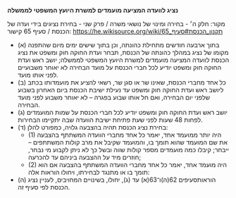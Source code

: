 **נציג לוועדה המציעה מועמדים למשרת היועץ המשפטי לממשלה**

מקור: חלק ה׳ - בחירה ומינוי של נושאי משרה / פרק שני - בחירת נציגים בידי ועדה של הכנסת / סעיף 65
קישור: https://he.wikisource.org/wiki/תקנון_הכנסת#סעיף_65

 * (א) בתוך ארבעה חודשים מתחילת כהונתה, וכן בתוך שישים ימים מיום שהתפנה מקומו של נציג במהלך כהונתה של הכנסת, תבחר ועדת החוקה חוק ומשפט את נציג הכנסת לוועדה המציעה מועמדים למשרת היועץ המשפטי לממשלה; יושב ראש ועדת החוקה חוק ומשפט יודיע לכל חברי הכנסת על מועד הבחירה לא יאוחר משבועיים לפני אותו מועד.
 * (ב) כל אחד מחברי הכנסת, שאינו שר או סגן שר, רשאי להציע את מועמדותו בכתב ליושב ראש ועדת החוקה חוק ומשפט עד נעילת ישיבת הכנסת ביום האחרון בשבוע שלפני יום הבחירה, ואם חל אותו שבוע בפגרה – לא יאוחר משבוע לפני מועד הבחירה.
 * (ג) יושב ראש ועדת החוקה חוק ומשפט יודיע לכל חברי הכנסת על שמות המועמדים לפחות 48 שעות לפני שעת פתיחת ישיבת הוועדה שבה יתקיימו הבחירות.
 * (ד) בחירת נציג הכנסת תהיה בהצבעה גלויה, כמפורט להלן:
   * (1) היה יותר ממועמד אחד, יאמר כל אחד מחברי הוועדה המשתתף בהצבעה את שם המועמד שהוא תומך בו, והמועמד שקיבל את מרב קולות המשתתפים – ייבחר; קיבלו כמה מועמדים מספר קולות שווה ובשל כך לא ניתן לקבוע מי נבחר, חוזרים מיד על ההצבעה ביניהם עד להכרעה;
   * (2) היה מועמד אחד, יאמר כל אחד מחברי הוועדה המשתתף בהצבעה אם הוא תומך בו או מתנגד לבחירתו, ויחולו הוראות אלה:
 * (ה) הוראותסעיפים 62(ה)ו־63(א) עד (ג), יחולו, בשינויים המחויבים, לעניין נציג הכנסת לפי סעיף זה.